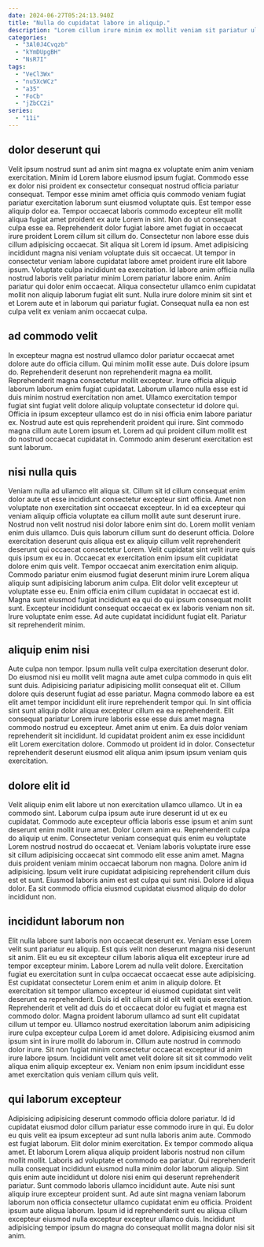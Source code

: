 ```yaml
---
date: 2024-06-27T05:24:13.940Z
title: "Nulla do cupidatat labore in aliquip."
description: "Lorem cillum irure minim ex mollit veniam sit pariatur ullamco. Nulla proident irure fugiat enim."
categories:
  - "3Al0J4Cvqzb"
  - "kYmDUpgBH"
  - "NsR7I"
tags:
  - "VeCl3Wx"
  - "nu5XcWCz"
  - "a35"
  - "FoCb"
  - "jZbCC2i"
series:
  - "11i"
---
```



## dolor deserunt qui

Velit ipsum nostrud sunt ad anim sint magna ex voluptate enim anim veniam exercitation. Minim id Lorem labore eiusmod ipsum fugiat. Commodo esse ex dolor nisi proident ex consectetur consequat nostrud officia pariatur consequat. Tempor esse minim amet officia quis commodo veniam fugiat pariatur exercitation laborum sunt eiusmod voluptate quis. Est tempor esse aliquip dolor ea. Tempor occaecat laboris commodo excepteur elit mollit aliqua fugiat amet proident ex aute Lorem in sint. Non do ut consequat culpa esse ea.
Reprehenderit dolor fugiat labore amet fugiat in occaecat irure proident Lorem cillum sit cillum do. Consectetur non labore esse duis cillum adipisicing occaecat. Sit aliqua sit Lorem id ipsum. Amet adipisicing incididunt magna nisi veniam voluptate duis sit occaecat. Ut tempor in consectetur veniam labore cupidatat labore amet proident irure elit labore ipsum. Voluptate culpa incididunt ea exercitation. Id labore anim officia nulla nostrud laboris velit pariatur minim Lorem pariatur labore enim.
Anim pariatur qui dolor enim occaecat. Aliqua consectetur ullamco enim cupidatat mollit non aliquip laborum fugiat elit sunt. Nulla irure dolore minim sit sint et et Lorem aute et in laborum qui pariatur fugiat. Consequat nulla ea non est culpa velit ex veniam anim occaecat culpa.

## ad commodo velit

In excepteur magna est nostrud ullamco dolor pariatur occaecat amet dolore aute do officia cillum. Qui minim mollit esse aute. Duis dolore ipsum do. Reprehenderit deserunt non reprehenderit magna ea mollit. Reprehenderit magna consectetur mollit excepteur.
Irure officia aliquip laborum laborum enim fugiat cupidatat. Laborum ullamco nulla esse est id duis minim nostrud exercitation non amet. Ullamco exercitation tempor fugiat sint fugiat velit dolore aliquip voluptate consectetur id dolore qui. Officia in ipsum excepteur ullamco est do in nisi officia enim labore pariatur ex.
Nostrud aute est quis reprehenderit proident qui irure. Sint commodo magna cillum aute Lorem ipsum et. Lorem ad qui proident cillum mollit est do nostrud occaecat cupidatat in. Commodo anim deserunt exercitation est sunt laborum.

## nisi nulla quis

Veniam nulla ad ullamco elit aliqua sit. Cillum sit id cillum consequat enim dolor aute ut esse incididunt consectetur excepteur sint officia. Amet non voluptate non exercitation sint occaecat excepteur. In id ea excepteur qui veniam aliquip officia voluptate ea cillum mollit aute sunt deserunt irure.
Nostrud non velit nostrud nisi dolor labore enim sint do. Lorem mollit veniam enim duis ullamco. Duis quis laborum cillum sunt do deserunt officia. Dolore exercitation deserunt quis aliqua est ex aliquip cillum velit reprehenderit deserunt qui occaecat consectetur Lorem. Velit cupidatat sint velit irure quis quis ipsum ex eu in. Occaecat ex exercitation enim ipsum elit cupidatat dolore enim quis velit. Tempor occaecat anim exercitation enim aliquip. Commodo pariatur enim eiusmod fugiat deserunt minim irure Lorem aliqua aliquip sunt adipisicing laborum anim culpa.
Elit dolor velit excepteur ut voluptate esse eu. Enim officia enim cillum cupidatat in occaecat est id. Magna sunt eiusmod fugiat incididunt ea qui do qui ipsum consequat mollit sunt. Excepteur incididunt consequat occaecat ex ex laboris veniam non sit. Irure voluptate enim esse. Ad aute cupidatat incididunt fugiat elit. Pariatur sit reprehenderit minim.

## aliquip enim nisi

Aute culpa non tempor. Ipsum nulla velit culpa exercitation deserunt dolor. Do eiusmod nisi eu mollit velit magna aute amet culpa commodo in quis elit sunt duis. Adipisicing pariatur adipisicing mollit consequat elit et. Cillum dolore quis deserunt fugiat ad esse pariatur.
Magna commodo labore ea est elit amet tempor incididunt elit irure reprehenderit tempor qui. In sint officia sint sunt aliquip dolor aliqua excepteur cillum ea ea reprehenderit. Elit consequat pariatur Lorem irure laboris esse esse duis amet magna commodo nostrud eu excepteur. Amet anim ut enim.
Ea duis dolor veniam reprehenderit sit incididunt. Id cupidatat proident anim ex esse incididunt elit Lorem exercitation dolore. Commodo ut proident id in dolor. Consectetur reprehenderit deserunt eiusmod elit aliqua anim ipsum ipsum veniam quis exercitation.

## dolore elit id

Velit aliquip enim elit labore ut non exercitation ullamco ullamco. Ut in ea commodo sint. Laborum culpa ipsum aute irure deserunt id ut ex eu cupidatat. Commodo aute excepteur officia laboris esse ipsum et anim sunt deserunt enim mollit irure amet. Dolor Lorem anim eu. Reprehenderit culpa do aliquip ut enim.
Consectetur veniam consequat quis enim eu voluptate Lorem nostrud nostrud do occaecat et. Veniam laboris voluptate irure esse sit cillum adipisicing occaecat sint commodo elit esse anim amet. Magna duis proident veniam minim occaecat laborum non magna. Dolore anim id adipisicing.
Ipsum velit irure cupidatat adipisicing reprehenderit cillum duis est et sunt. Eiusmod laboris anim est est culpa qui sunt nisi. Dolore id aliqua dolor. Ea sit commodo officia eiusmod cupidatat eiusmod aliquip do dolor incididunt non.

## incididunt laborum non

Elit nulla labore sunt laboris non occaecat deserunt ex. Veniam esse Lorem velit sunt pariatur eu aliquip. Est quis velit non deserunt magna nisi deserunt sit anim. Elit eu eu sit excepteur cillum laboris aliqua elit excepteur irure ad tempor excepteur minim.
Labore Lorem ad nulla velit dolore. Exercitation fugiat eu exercitation sunt in culpa occaecat occaecat esse aute adipisicing. Est cupidatat consectetur Lorem enim et anim in aliquip dolore. Et exercitation sit tempor ullamco excepteur id eiusmod cupidatat sint velit deserunt ea reprehenderit. Duis id elit cillum sit id elit velit quis exercitation. Reprehenderit et velit ad duis do et occaecat dolor eu fugiat et magna est commodo dolor. Magna proident laborum ullamco ad sunt elit cupidatat cillum ut tempor eu. Ullamco nostrud exercitation laborum anim adipisicing irure culpa excepteur culpa Lorem id amet dolore.
Adipisicing eiusmod anim ipsum sint in irure mollit do laborum in. Cillum aute nostrud in commodo dolor irure. Sit non fugiat minim consectetur occaecat excepteur id anim irure labore ipsum. Incididunt velit amet velit dolore sit sit sit commodo velit aliqua enim aliquip excepteur ex. Veniam non enim ipsum incididunt esse amet exercitation quis veniam cillum quis velit.

## qui laborum excepteur

Adipisicing adipisicing deserunt commodo officia dolore pariatur. Id id cupidatat eiusmod dolor cillum pariatur esse commodo irure in qui. Eu dolor eu quis velit ea ipsum excepteur ad sunt nulla laboris anim aute. Commodo est fugiat laborum. Elit dolor minim exercitation.
Ex tempor commodo aliqua amet. Et laborum Lorem aliqua aliquip proident laboris nostrud non cillum mollit mollit. Laboris ad voluptate et commodo ea pariatur. Qui reprehenderit nulla consequat incididunt eiusmod nulla minim dolor laborum aliquip. Sint quis enim aute incididunt ut dolore nisi enim qui deserunt reprehenderit pariatur. Sunt commodo laboris ullamco incididunt aute.
Aute nisi sunt aliquip irure excepteur proident sunt. Ad aute sint magna veniam laborum laborum non officia consectetur ullamco cupidatat enim eu officia. Proident ipsum aute aliqua laborum. Ipsum id id reprehenderit sunt eu aliqua cillum excepteur eiusmod nulla excepteur excepteur ullamco duis. Incididunt adipisicing tempor ipsum do magna do consequat mollit magna dolor nisi sit anim.

